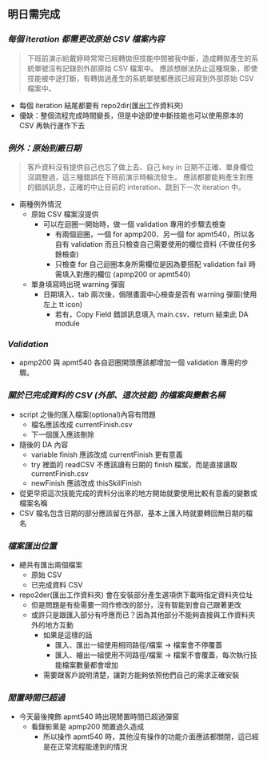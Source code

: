 ## **明日需完成**

### _每個 iteration 都需更改原始 CSV 檔案內容_

> 下班前演示給戴婷時常常已經轉拋但技能中間被我中斷，造成轉拋產生的系統單號沒有記錄到外部原始 CSV 檔案中。
> 應該想辦法防止這種現象，即使技能被中途打斷，有轉拋過產生的系統單號都應該已經寫到外部原始 CSV 檔案中。

- 每個 iteration 結尾都要有 repo2dir(匯出工作資料夾)
- 優缺：整個流程完成時間變長，但是中途即使中斷技能也可以使用原本的 CSV 再執行運作下去

### _例外：原始到廠日期_

> 客戶資料沒有提供自己也忘了做上去、自己 key in 日期不正確、單身欄位沒調整過，這三種錯誤在下班前演示時輪流發生。
> 應該都要能夠產生對應的錯誤訊息，正確的中止目前的 interation、跳到下一次 iteration 中。

- 兩種例外情況
  - 原始 CSV 檔案沒提供
    - 可以在迴圈一開始時，做一個 validation 專用的步驟去檢查
      - 有兩個迴圈，一個 for apmp200、另一個 for apmt540，所以各自有 validation 而且只檢查自己需要使用的欄位資料 (不做任何多餘檢查)
      - 只檢查 for 自己迴圈本身所需欄位是因為要搭配 validation fail 時需填入對應的欄位 (apmp200 or apmt540)
  - 單身填寫時出現 warning 彈窗
    - 日期填入、tab 兩次後，侷限畫面中心檢查是否有 warning 彈窗(使用左上 tt icon)
      - 若有，Copy Field 錯誤訊息填入 main.csv、return 結束此 DA module

### _Validation_

- apmp200 與 apmt540 各自迴圈開頭應該都增加一個 validation 專用的步驟。

### _關於已完成資料的 CSV (外部、這次技能) 的檔案與變數名稱_

- script 之後的匯入檔案(optional)內容有問題
  - 檔名應該改成 currentFinish.csv
  - 下一個匯入應該刪除
- 隨後的 DA 內容
  - variable finish 應該改成 currentFinish 更有意義
  - try 裡面的 readCSV 不應該讀有日期的 finish 檔案，而是直接讀取 currentFinish.csv
  - newFinish 應該改成 thisSkillFinish
- 從更早把這次技能完成的資料分出來的地方開始就要使用比較有意義的變數或檔案名稱
- CSV 檔名包含日期的部分應該留在外部，基本上匯入時就要轉回無日期的檔名

### _檔案匯出位置_

- 總共有匯出兩個檔案
  - 原始 CSV
  - 已完成資料 CSV
- repo2der(匯出工作資料夾) 會在安裝部分產生選項供下載時指定資料夾位址
  - 但是問題是有些需要一同作修改的部分，沒有智能到會自己跟著更改
  - 或許只是跟匯入部分有呼應而已？因為其他部分不能夠直接與工作資料夾外的地方互動
    - 如果是這樣的話
      - 匯入、匯出一組使用相同路徑/檔案 -> 檔案會不停覆蓋
      - 匯入、繪出一組使用不同路徑/檔案 -> 檔案不會覆蓋，每次執行技能檔案數量都會增加
    - 需要跟客戶說明清楚，讓對方能夠依照他們自己的需求正確安裝

### _閒置時間已超過_

- 今天最後掩飾 apmt540 時出現閒置時間已超過彈窗
  - 看錄影黨是 apmp200 閒置過久造成
    - 所以操作 apmt540 時，其他沒有操作的功能介面應該都關閉，這已經是在正常流程能達到的情況
